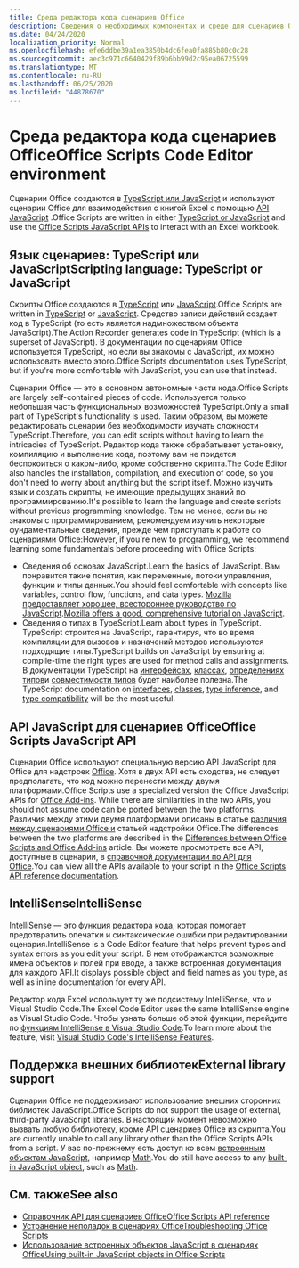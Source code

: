 ```yaml
---
title: Среда редактора кода сценариев Office
description: Сведения о необходимых компонентах и среде для сценариев Office в Excel в Интернете.
ms.date: 04/24/2020
localization_priority: Normal
ms.openlocfilehash: efe6ddbe39a1ea3850b4dc6fea0fa885b80c0c28
ms.sourcegitcommit: aec3c971c6640429f89b6bb99d2c95ea06725599
ms.translationtype: MT
ms.contentlocale: ru-RU
ms.lasthandoff: 06/25/2020
ms.locfileid: "44878670"
---
```

# <a name="office-scripts-code-editor-environment"></a><span data-ttu-id="f3337-103">Среда редактора кода сценариев Office</span><span class="sxs-lookup"><span data-stu-id="f3337-103">Office Scripts Code Editor environment</span></span>

<span data-ttu-id="f3337-104">Сценарии Office создаются в [TypeScript или JavaScript](#scripting-language-typescript-or-javascript) и используют сценарии Office для взаимодействия с книгой Excel с помощью [API JavaScript](#office-scripts-javascript-api) .</span><span class="sxs-lookup"><span data-stu-id="f3337-104">Office Scripts are written in either [TypeScript or JavaScript](#scripting-language-typescript-or-javascript) and use the [Office Scripts JavaScript APIs](#office-scripts-javascript-api) to interact with an Excel workbook.</span></span>

## <a name="scripting-language-typescript-or-javascript"></a><span data-ttu-id="f3337-105">Язык сценариев: TypeScript или JavaScript</span><span class="sxs-lookup"><span data-stu-id="f3337-105">Scripting language: TypeScript or JavaScript</span></span>

<span data-ttu-id="f3337-106">Скрипты Office создаются в [TypeScript](https://www.typescriptlang.org/docs/home.html) или [JavaScript](https://developer.mozilla.org/docs/Web/JavaScript).</span><span class="sxs-lookup"><span data-stu-id="f3337-106">Office Scripts are written in [TypeScript](https://www.typescriptlang.org/docs/home.html) or [JavaScript](https://developer.mozilla.org/docs/Web/JavaScript).</span></span> <span data-ttu-id="f3337-107">Средство записи действий создает код в TypeScript (то есть является надмножеством объекта JavaScript).</span><span class="sxs-lookup"><span data-stu-id="f3337-107">The Action Recorder generates code in TypeScript (which is a superset of JavaScript).</span></span> <span data-ttu-id="f3337-108">В документации по сценариям Office используется TypeScript, но если вы знакомы с JavaScript, их можно использовать вместо этого.</span><span class="sxs-lookup"><span data-stu-id="f3337-108">Office Scripts documentation uses TypeScript, but if you're more comfortable with JavaScript, you can use that instead.</span></span>

<span data-ttu-id="f3337-109">Сценарии Office — это в основном автономные части кода.</span><span class="sxs-lookup"><span data-stu-id="f3337-109">Office Scripts are largely self-contained pieces of code.</span></span> <span data-ttu-id="f3337-110">Используется только небольшая часть функциональных возможностей TypeScript.</span><span class="sxs-lookup"><span data-stu-id="f3337-110">Only a small part of TypeScript's functionality is used.</span></span> <span data-ttu-id="f3337-111">Таким образом, вы можете редактировать сценарии без необходимости изучать сложности TypeScript.</span><span class="sxs-lookup"><span data-stu-id="f3337-111">Therefore, you can edit scripts without having to learn the intricacies of TypeScript.</span></span> <span data-ttu-id="f3337-112">Редактор кода также обрабатывает установку, компиляцию и выполнение кода, поэтому вам не придется беспокоиться о каком-либо, кроме собственно скрипта.</span><span class="sxs-lookup"><span data-stu-id="f3337-112">The Code Editor also handles the installation, compilation, and execution of code, so you don't need to worry about anything but the script itself.</span></span> <span data-ttu-id="f3337-113">Можно изучить язык и создать скрипты, не имеющие предыдущих знаний по программированию.</span><span class="sxs-lookup"><span data-stu-id="f3337-113">It's possible to learn the language and create scripts without previous programming knowledge.</span></span> <span data-ttu-id="f3337-114">Тем не менее, если вы не знакомы с программированием, рекомендуем изучить некоторые фундаментальные сведения, прежде чем приступать к работе со сценариями Office:</span><span class="sxs-lookup"><span data-stu-id="f3337-114">However, if you're new to programming, we recommend learning some fundamentals before proceeding with Office Scripts:</span></span>

- <span data-ttu-id="f3337-115">Сведения об основах JavaScript.</span><span class="sxs-lookup"><span data-stu-id="f3337-115">Learn the basics of JavaScript.</span></span> <span data-ttu-id="f3337-116">Вам понравится такие понятия, как переменные, потоки управления, функции и типы данных.</span><span class="sxs-lookup"><span data-stu-id="f3337-116">You should feel comfortable with concepts like variables, control flow, functions, and data types.</span></span> <span data-ttu-id="f3337-117">[Mozilla предоставляет хорошее, всестороннее руководство по JavaScript](https://developer.mozilla.org/docs/Web/JavaScript/Guide/Introduction).</span><span class="sxs-lookup"><span data-stu-id="f3337-117">[Mozilla offers a good, comprehensive tutorial on JavaScript](https://developer.mozilla.org/docs/Web/JavaScript/Guide/Introduction).</span></span>
- <span data-ttu-id="f3337-118">Сведения о типах в TypeScript.</span><span class="sxs-lookup"><span data-stu-id="f3337-118">Learn about types in TypeScript.</span></span> <span data-ttu-id="f3337-119">TypeScript строится на JavaScript, гарантируя, что во время компиляции для вызовов и назначений методов используются подходящие типы.</span><span class="sxs-lookup"><span data-stu-id="f3337-119">TypeScript builds on JavaScript by ensuring at compile-time the right types are used for method calls and assignments.</span></span> <span data-ttu-id="f3337-120">В документации TypeScript на [интерфейсах](https://www.typescriptlang.org/docs/handbook/interfaces.html), [классах](https://www.typescriptlang.org/docs/handbook/classes.html), [определениях типов](https://www.typescriptlang.org/docs/handbook/type-inference.html)и [совместимости типов](https://www.typescriptlang.org/docs/handbook/type-compatibility.html) будет наиболее полезна.</span><span class="sxs-lookup"><span data-stu-id="f3337-120">The TypeScript documentation on [interfaces](https://www.typescriptlang.org/docs/handbook/interfaces.html), [classes](https://www.typescriptlang.org/docs/handbook/classes.html), [type inference](https://www.typescriptlang.org/docs/handbook/type-inference.html), and [type compatibility](https://www.typescriptlang.org/docs/handbook/type-compatibility.html) will be the most useful.</span></span>

## <a name="office-scripts-javascript-api"></a><span data-ttu-id="f3337-121">API JavaScript для сценариев Office</span><span class="sxs-lookup"><span data-stu-id="f3337-121">Office Scripts JavaScript API</span></span>

<span data-ttu-id="f3337-122">Сценарии Office используют специальную версию API JavaScript для Office для надстроек [Office](/office/dev/add-ins/overview/index). Хотя в двух API есть сходства, не следует предполагать, что код можно перенести между двумя платформами.</span><span class="sxs-lookup"><span data-stu-id="f3337-122">Office Scripts use a specialized version the Office JavaScript APIs for [Office Add-ins](/office/dev/add-ins/overview/index). While there are similarities in the two APIs, you should not assume code can be ported between the two platforms.</span></span> <span data-ttu-id="f3337-123">Различия между этими двумя платформами описаны в статье [различия между сценариями Office и](../resources/add-ins-differences.md#apis) статьей надстройки Office.</span><span class="sxs-lookup"><span data-stu-id="f3337-123">The differences between the two platforms are described in the [Differences between Office Scripts and Office Add-ins](../resources/add-ins-differences.md#apis) article.</span></span> <span data-ttu-id="f3337-124">Вы можете просмотреть все API, доступные в сценарии, в [справочной документации по API для Office](/javascript/api/office-scripts/overview).</span><span class="sxs-lookup"><span data-stu-id="f3337-124">You can view all the APIs available to your script in the [Office Scripts API reference documentation](/javascript/api/office-scripts/overview).</span></span>

## <a name="intellisense"></a><span data-ttu-id="f3337-125">IntelliSense</span><span class="sxs-lookup"><span data-stu-id="f3337-125">IntelliSense</span></span>

<span data-ttu-id="f3337-126">IntelliSense — это функция редактора кода, которая помогает предотвратить опечатки и синтаксические ошибки при редактировании сценария.</span><span class="sxs-lookup"><span data-stu-id="f3337-126">IntelliSense is a Code Editor feature that helps prevent typos and syntax errors as you edit your script.</span></span> <span data-ttu-id="f3337-127">В нем отображаются возможные имена объектов и полей при вводе, а также встроенная документация для каждого API.</span><span class="sxs-lookup"><span data-stu-id="f3337-127">It displays possible object and field names as you type, as well as inline documentation for every API.</span></span>

<span data-ttu-id="f3337-128">Редактор кода Excel использует ту же подсистему IntelliSense, что и Visual Studio Code.</span><span class="sxs-lookup"><span data-stu-id="f3337-128">The Excel Code Editor uses the same IntelliSense engine as Visual Studio Code.</span></span> <span data-ttu-id="f3337-129">Чтобы узнать больше об этой функции, перейдите по [функциям IntelliSense в Visual Studio Code](https://code.visualstudio.com/docs/editor/intellisense#_intellisense-features).</span><span class="sxs-lookup"><span data-stu-id="f3337-129">To learn more about the feature, visit [Visual Studio Code's IntelliSense Features](https://code.visualstudio.com/docs/editor/intellisense#_intellisense-features).</span></span>

## <a name="external-library-support"></a><span data-ttu-id="f3337-130">Поддержка внешних библиотек</span><span class="sxs-lookup"><span data-stu-id="f3337-130">External library support</span></span>

<span data-ttu-id="f3337-131">Сценарии Office не поддерживают использование внешних сторонних библиотек JavaScript.</span><span class="sxs-lookup"><span data-stu-id="f3337-131">Office Scripts do not support the usage of external, third-party JavaScript libraries.</span></span> <span data-ttu-id="f3337-132">В настоящий момент невозможно вызвать любую библиотеку, кроме API сценариев Office из скрипта.</span><span class="sxs-lookup"><span data-stu-id="f3337-132">You are currently unable to call any library other than the Office Scripts APIs from a script.</span></span> <span data-ttu-id="f3337-133">У вас по-прежнему есть доступ ко всем [встроенным объектам JavaScript](../develop/javascript-objects.md), например [Math](https://developer.mozilla.org/docs/Web/JavaScript/Reference/Global_Objects/Math).</span><span class="sxs-lookup"><span data-stu-id="f3337-133">You do still have access to any [built-in JavaScript object](../develop/javascript-objects.md), such as [Math](https://developer.mozilla.org/docs/Web/JavaScript/Reference/Global_Objects/Math).</span></span>

## <a name="see-also"></a><span data-ttu-id="f3337-134">См. также</span><span class="sxs-lookup"><span data-stu-id="f3337-134">See also</span></span>

- [<span data-ttu-id="f3337-135">Справочник API для сценариев Office</span><span class="sxs-lookup"><span data-stu-id="f3337-135">Office Scripts API reference</span></span>](/javascript/api/office-scripts/overview)
- [<span data-ttu-id="f3337-136">Устранение неполадок в сценариях Office</span><span class="sxs-lookup"><span data-stu-id="f3337-136">Troubleshooting Office Scripts</span></span>](../testing/troubleshooting.md)
- [<span data-ttu-id="f3337-137">Использование встроенных объектов JavaScript в сценариях Office</span><span class="sxs-lookup"><span data-stu-id="f3337-137">Using built-in JavaScript objects in Office Scripts</span></span>](../develop/javascript-objects.md)
